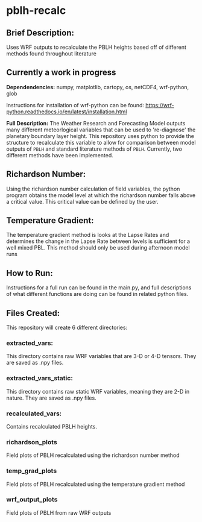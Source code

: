 # pblh-recalc
## Brief Description:
Uses WRF outputs to recalculate the PBLH heights based off of different methods found throughout literature
## Currently a work in progress

**Dependendencies:** numpy, matplotlib, cartopy, os, netCDF4, wrf-python, glob

Instructions for installation of wrf-python can be found: https://wrf-python.readthedocs.io/en/latest/installation.html

**Full Description:**
The Weather Research and Forecasting Model outputs many different meteorlogical variables that can be used to 're-diagnose' the planetary boundary layer height. This repository uses python to provide the structure to recalculate this variable to allow for comparison between model outputs of `PBLH` and standard literature methods of `PBLH`. Currently, two different methods have been implemented. 

## Richardson Number:
Using the richardson number calculation of field variables, the python program obtains the model level at which the richardson number falls above a critical value. This critical value can be defined by the user. 

## Temperature Gradient:
The temperature gradient method is looks at the Lapse Rates and determines the change in the Lapse Rate between levels is sufficient for a well mixed PBL. This method should only be used during afternoon model runs


## How to Run:

Instructions for a full run can be found in the main.py, and full descriptions of what different functions are doing can be found in related python files. 

## Files Created:

This repository will create 6 different directories:

### extracted_vars:

This directory contains raw WRF variables that are 3-D or 4-D tensors. They are saved as .npy files.

### extracted_vars_static:

This directory contains raw static WRF variables, meaning they are 2-D in nature. They are saved as .npy files.

### recalculated_vars:

Contains recalculated PBLH heights. 

### richardson_plots

Field plots of PBLH recalculated using the richardson number method

### temp_grad_plots

Field plots of PBLH recalculated using the temperature gradient method

### wrf_output_plots

Field plots of PBLH from raw WRF outputs



